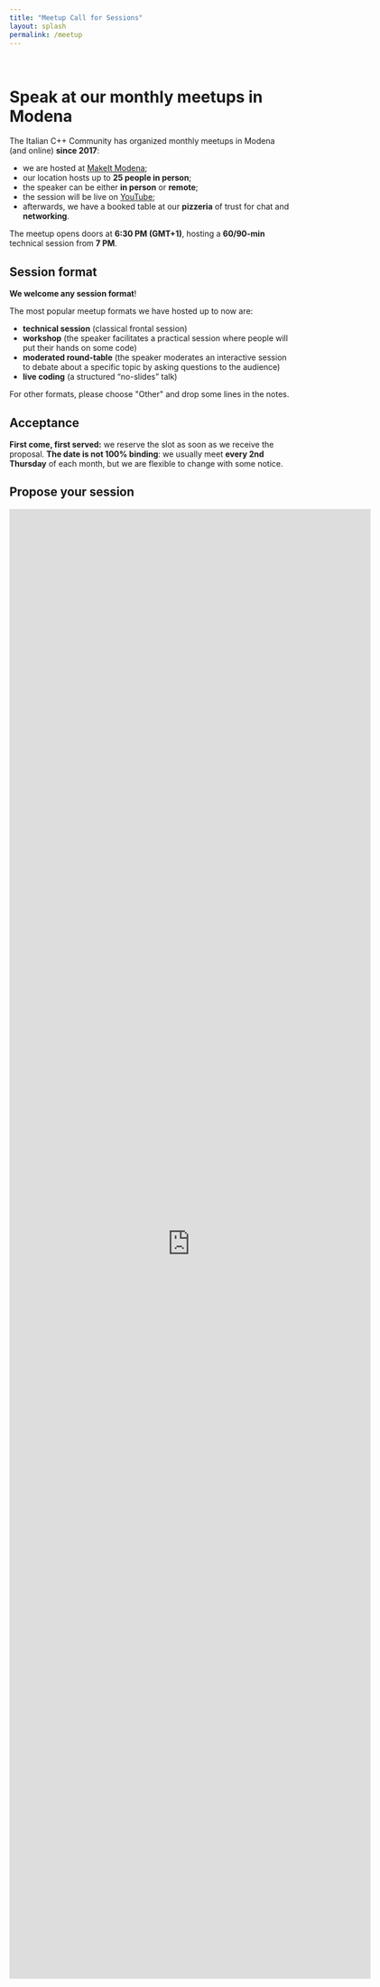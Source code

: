 ```yaml
---
title: "Meetup Call for Sessions"
layout: splash
permalink: /meetup
---
```


<br/>

# Speak at our monthly meetups in Modena

The Italian C++ Community has organized monthly meetups in Modena (and online) **since 2017**:

- we are hosted at [MakeIt Modena](https://www.google.com/maps/place/Palestra+Digitale+MakeitModena/@44.6594541,10.8945142,15z/data=!4m2!3m1!1s0x0:0x9604568cf54b2b99?sa=X&ved=2ahUKEwiO1s_vwdvzAhXD_rsIHQL9DoIQ_BJ6BAhoEAU);
- our location hosts up to **25 people in person**;
- the speaker can be either **in person** or **remote**;
- the session will be live on [YouTube](https://www.youtube.com/channel/UCNge3iECU0XKjshac_hdejw);
- afterwards, we have a booked table at our **pizzeria** of trust for chat and **networking**.

The meetup opens doors at **6:30 PM (GMT+1)**, hosting a **60/90-min** technical session from **7 PM**.

## Session format

**We welcome any session format**!

The most popular meetup formats we have hosted up to now are:
- **technical session** (classical frontal session)
- **workshop** (the speaker facilitates a practical session where people will put their hands on some code)
-  **moderated round-table** (the speaker moderates an interactive session to debate about a specific topic by asking questions to the audience)
- **live coding** (a structured “no-slides” talk)

For other formats, please choose "Other" and drop some lines in the notes.

## Acceptance

**First come, first served:** we reserve the slot as soon as we receive the proposal. **The date is not 100% binding**: we usually meet **every 2nd Thursday** of each month, but we are flexible to change with some notice.

## Propose your session

<iframe src="https://docs.google.com/forms/d/e/1FAIpQLScCGQ550sr8Ti6v3jw8ftApykB67MgsbCwiP-w9HpcbHsiqhA/viewform?embedded=true" width="640" height="2600" frameborder="0" marginheight="0" marginwidth="0">Caricamento…</iframe>
